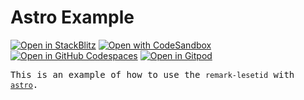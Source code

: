 # Astro Example

[![Open in StackBlitz](https://developer.stackblitz.com/img/open_in_stackblitz.svg)][stackblitz]
[![Open with CodeSandbox](https://assets.codesandbox.io/github/button-edit-lime.svg)][codesandbox]
[![Open in GitHub Codespaces](https://github.com/codespaces/badge.svg)][codespaces]
[![Open in Gitpod](https://gitpod.io/button/open-in-gitpod.svg)][gitpod]

<samp>This is an example of how to use the `remark-lesetid` with [`astro`](https://astro.build).</samp>

<!-- providers:start -->
[stackblitz]: https://stackblitz.com/github/luxass/lesetid/tree/main/examples/with-astro?title=astro%20example%20|%20lesetid
[codesandbox]: https://codesandbox.io/p/sandbox/github/luxass/lesetid/tree/main/examples/with-astro
[codespaces]: https://codespaces.new/luxass/lesetid?devcontainer_path=.devcontainer/examples/with-astro/devcontainer.json
[gitpod]: https://gitpod.io/#https://github.com/luxass/lesetid/tree/main/examples/with-astro
<!-- providers:end -->
